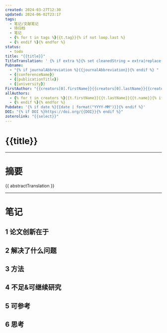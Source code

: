 ```yaml
---
created: 2024-03-27T12:30
updated: 2024-06-02T23:17
tags:
  - 笔记/文献笔记
  - 待归档
  - 笔记
  - {% for t in tags %}{{t.tag}}{% if not loop.last %}
  - {% endif %}{% endfor %}
status:
  - todo
title: "{{title}}"
TitleTranslation: ' {% if extra %}{% set cleanedString = extra|replace("abstractTranslation: ", "")|replace("titleTranslation: ", "") %}{% set parts = cleanedString.split("\n") %}{% set titleTranslation = parts[0] %}{% set abstractTranslation = parts[1] %}{% endif %}{{ titleTranslation}}'
Pubname: 
  - "{% if journalAbbreviation %}{{journalAbbreviation}}{% endif %} "
  - {{conferenceName}} 
  - {{publicationTitle}} 
  - {{university}}
FirstAuthor: "{{creators[0].firstName}}{{creators[0].lastName}}{{creators[0].name}}"
allAuthors:  
  - {% for t in creators %}{{t.firstName}}{{t.lastName}}{{t.name}}{% if not loop.last %}
  - {% endif %}{% endfor %}
Pubdate: '{% if date %}{{date | format("YYYY-MM")}}{% endif %}'
DOI: "{% if DOI %}https://doi.org/{{DOI}}{% endif %}"
zoterolink: "{{select}}"
---
```



# {{title}}
---

# 摘要

{{ abstractTranslation }}







***

# 笔记

## 1 论文创新在于

## 2 解决了什么问题

## 3 方法

## 4 不足&可继续研究

## 5 可参考

## 6 思考
